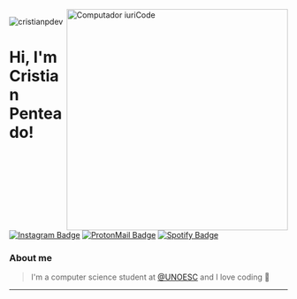 <img src="https://raw.githubusercontent.com/MicaelliMedeiros/micaellimedeiros/master/image/computer-illustration.png" min-width="400px" max-width="400px" width="400px" align="right" alt="Computador iuriCode">
<p align="left"> <img src="https://komarev.com/ghpvc/?username=cristianpdev" alt="cristianpdev" /> </p>

# Hi, I'm Cristian Penteado! 

[![Instagram Badge](https://img.shields.io/badge/Instagram-E4405F?style=for-the-badge&logo=instagram&logoColor=white)](https://instagram.com/cristianpdev)
[![ProtonMail Badge](https://img.shields.io/badge/ProtonMail-8B89CC?style=for-the-badge&logo=protonmail&logoColor=white)](mailto:cristianpenteado@protonmail.ch)
[![Spotify Badge](https://img.shields.io/badge/Spotify-1ED760?&style=for-the-badge&logo=spotify&logoColor=white)](https://open.spotify.com/user/802tpnl71gcg9gbfs6rmj03qy?si=hj88zNYoRi-MBN9Q5t6sRQ&utm_source=copy-link)

### About me
> I'm a computer science student at [@UNOESC](https://www.unoesc.edu.br/) and I love coding 💜
---
